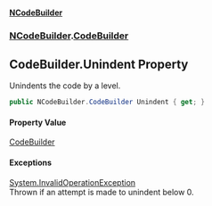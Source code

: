 #### [NCodeBuilder](index.md 'index')
### [NCodeBuilder](NCodeBuilder.md 'NCodeBuilder').[CodeBuilder](NCodeBuilder.CodeBuilder.md 'NCodeBuilder.CodeBuilder')

## CodeBuilder.Unindent Property

Unindents the code by a level.

```csharp
public NCodeBuilder.CodeBuilder Unindent { get; }
```

#### Property Value
[CodeBuilder](NCodeBuilder.CodeBuilder.md 'NCodeBuilder.CodeBuilder')

#### Exceptions

[System.InvalidOperationException](https://docs.microsoft.com/en-us/dotnet/api/System.InvalidOperationException 'System.InvalidOperationException')  
Thrown if an attempt is made to unindent below 0.